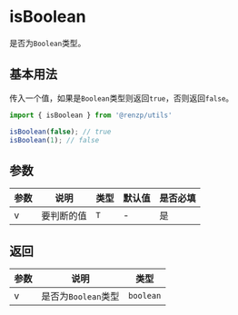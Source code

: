 # isBoolean

是否为`Boolean`类型。

## 基本用法

传入一个值，如果是`Boolean`类型则返回`true`，否则返回`false`。

```ts
import { isBoolean } from '@renzp/utils'

isBoolean(false); // true
isBoolean(1); // false
```

## 参数

| 参数 | 说明       | 类型 | 默认值 | 是否必填 |
| ---- | ---------- | ---- | ------ | -------- |
| v    | 要判断的值 | `T`  | -      | 是       |

## 返回

| 参数 | 说明                | 类型      |
| ---- | ------------------- | --------- |
| v    | 是否为`Boolean`类型 | `boolean` |
